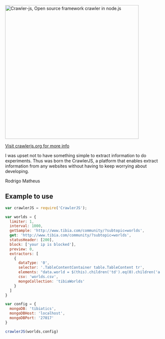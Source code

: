 <img src="https://photos-2.dropbox.com/t/0/AADTqU9SijzmfNTVOZXqSqEsMoCo-0FUCDftbvNh5UeYmQ/12/2099895/png/2048x1536/3/1403874000/0/2/logo.png/6WtfDE_vWesVcKlDD_h7b1w1puH9YzLN0vVXJcmQ4fA" alt="Crawler-js, Open source framework crawler in node.js" width="432px" heigth="81" />

[Visit crawlerjs.org for more info](http://crawlerjs.org)

I was upset not to have something simple to extract information to do experiments. Thus was born the CrawlerJS, a platform that enables extract information from any websites without having to keep worrying about developing.

Rodrigo Matheus

## Example to use

```js
var crawlerJS = require('CrawlerJS');

var worlds = {
  limiter: 1,
  interval: 1000,
  getSample: 'http://www.tibia.com/community/?subtopic=worlds',
  get: 'http://www.tibia.com/community/?subtopic=worlds',
  statusHeader: [200],
  block: ['your ip is blocked'],
  preview: 0,
  extractors: [
    {
      dataType: '0',
      selector: '.TableContentContainer table.TableContent tr',
      elements: "data.world = $(this).children('td').eq(0).children('a').attr('href'); if(typeof data.world == 'undefined'){delete data.world;}",
      csv: 'worlds.csv',
      mongoCollection: 'tibiaWorlds'
    }
  ]
}

var config = {
  mongoDB: 'tibiatics',
  mongoDBHost: 'localhost',
  mongoDBPort: '27017'
}

crawlerJS(worlds,config)
```